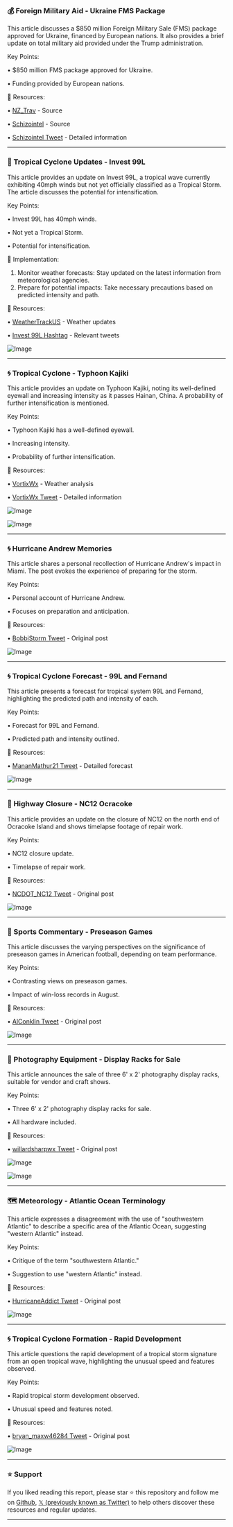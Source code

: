 ### 💰 Foreign Military Aid - Ukraine FMS Package

This article discusses a $850 million Foreign Military Sale (FMS) package approved for Ukraine, financed by European nations.  It also provides a brief update on total military aid provided under the Trump administration.

Key Points:

• $850 million FMS package approved for Ukraine.

• Funding provided by European nations.


🔗 Resources:

• [NZ_Trav](https://x.com/NZ_Trav) - Source

• [Schizointel](https://x.com/Schizointel) - Source

• [Schizointel Tweet](https://x.com/Schizointel/status/1959426761155813785) - Detailed information


---

### 💨 Tropical Cyclone Updates - Invest 99L

This article provides an update on Invest 99L,  a tropical wave currently exhibiting 40mph winds but not yet officially classified as a Tropical Storm.  The article discusses the potential for intensification.

Key Points:

• Invest 99L has 40mph winds.

•  Not yet a Tropical Storm.

• Potential for intensification.


🚀 Implementation:

1. Monitor weather forecasts: Stay updated on the latest information from meteorological agencies.
2. Prepare for potential impacts: Take necessary precautions based on predicted intensity and path.


🔗 Resources:

• [WeatherTrackUS](https://x.com/weathertrackus) - Weather updates

• [Invest 99L Hashtag](https://x.com/hashtag/99L?src=hashtag_click) - Relevant tweets


![Image](https://pbs.twimg.com/tweet_video_thumb/GzFLO1NWYAACQ9Y.jpg)


---

### 🌀 Tropical Cyclone - Typhoon Kajiki

This article provides an update on Typhoon Kajiki, noting its well-defined eyewall and increasing intensity as it passes Hainan, China.  A probability of further intensification is mentioned.


Key Points:

• Typhoon Kajiki has a well-defined eyewall.

• Increasing intensity.

• Probability of further intensification.


🔗 Resources:

• [VortixWx](https://x.com/VortixWx) - Weather analysis

• [VortixWx Tweet](https://x.com/VortixWx/status/1959429787975360556) - Detailed information


![Image](https://pbs.twimg.com/media/GzFLAHIXoAAYnG5?format=jpg&name=small)

![Image](https://pbs.twimg.com/media/GzFLAHJWQAA2BDv?format=jpg&name=medium)


---

### 🌀 Hurricane Andrew Memories

This article shares a personal recollection of Hurricane Andrew's impact in Miami.  The post evokes the experience of preparing for the storm.

Key Points:

• Personal account of Hurricane Andrew.

• Focuses on preparation and anticipation.


🔗 Resources:

• [BobbiStorm Tweet](https://x.com/BobbiStorm/status/1959429269882630549) - Original post


![Image](https://pbs.twimg.com/media/GzFKiT_WYAA64ga?format=jpg&name=900x900)


---

### 🌀 Tropical Cyclone Forecast - 99L and Fernand

This article presents a forecast for tropical system 99L and Fernand, highlighting the predicted path and intensity of each.


Key Points:

• Forecast for 99L and Fernand.

• Predicted path and intensity outlined.


🔗 Resources:

• [MananMathur21 Tweet](https://x.com/MananMathur21/status/1959381235190399198) - Detailed forecast


![Image](https://pbs.twimg.com/media/GzEcN1aX0AAkdts?format=jpg&name=small)


---

### 🚧 Highway Closure - NC12 Ocracoke

This article provides an update on the closure of NC12 on the north end of Ocracoke Island and shows timelapse footage of repair work.


Key Points:

• NC12 closure update.

• Timelapse of repair work.


🔗 Resources:

• [NCDOT_NC12 Tweet](https://x.com/NCDOT_NC12/status/1959372145844183150) - Original post


![Image](https://pbs.twimg.com/ext_tw_video_thumb/1959372104056356864/pu/img/q2XXKALmp7F9m4WX.jpg)


---

### 🏈 Sports Commentary - Preseason Games

This article discusses the varying perspectives on the significance of preseason games in American football, depending on team performance.


Key Points:

• Contrasting views on preseason games.

• Impact of win-loss records in August.


🔗 Resources:

• [AlConklin Tweet](https://x.com/AlConklin/status/1959391454809424249) - Original post


![Image](https://pbs.twimg.com/media/GzEoJNIXYAEFjWC?format=jpg&name=small)


---

### 📸 Photography Equipment - Display Racks for Sale

This article announces the sale of three 6' x 2' photography display racks, suitable for vendor and craft shows.


Key Points:

• Three 6' x 2' photography display racks for sale.

• All hardware included.


🔗 Resources:

• [willardsharpwx Tweet](https://x.com/willardsharpwx/status/1959373395746865350) - Original post


![Image](https://pbs.twimg.com/media/GzEXt6WXEAAPggK?format=jpg&name=900x900)

![Image](https://pbs.twimg.com/media/GzEXt6YWEAA1-jy?format=jpg&name=small)


---

### 🗺️ Meteorology - Atlantic Ocean Terminology

This article expresses a disagreement with the use of "southwestern Atlantic" to describe a specific area of the Atlantic Ocean, suggesting "western Atlantic" instead.


Key Points:

• Critique of the term "southwestern Atlantic."

• Suggestion to use "western Atlantic" instead.


🔗 Resources:

• [HurricaneAddict Tweet](https://x.com/HurricaneAddict/status/1959359718989709792) - Original post


![Image](https://pbs.twimg.com/media/GzEKvDaXgAALrfA?format=png&name=small)


---

### 🌀 Tropical Cyclone Formation - Rapid Development

This article questions the rapid development of a tropical storm signature from an open tropical wave, highlighting the unusual speed and features observed.


Key Points:

• Rapid tropical storm development observed.

• Unusual speed and features noted.


🔗 Resources:

• [bryan_maxw46284 Tweet](https://x.com/bryan_maxw46284/status/1959372946192892212) - Original post


![Image](https://pbs.twimg.com/ext_tw_video_thumb/1959372873228865536/pu/img/EuZjNJQwGhN911uM.jpg)


---

### ⭐️ Support

If you liked reading this report, please star ⭐️ this repository and follow me on [Github](https://github.com/Drix10), [𝕏 (previously known as Twitter)](https://x.com/DRIX_10_) to help others discover these resources and regular updates.

---